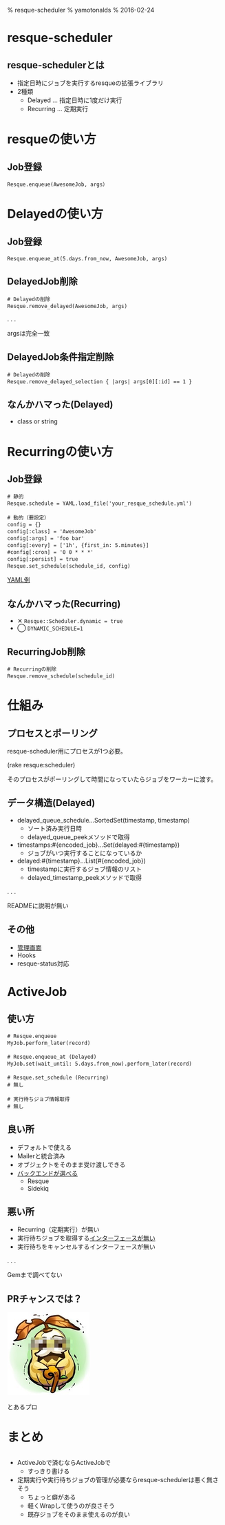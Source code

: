% resque-scheduler
% yamotonalds
% 2016-02-24

# resque-scheduler

## resque-schedulerとは

* 指定日時にジョブを実行するresqueの拡張ライブラリ
* 2種類
    * Delayed … 指定日時に1度だけ実行
    * Recurring … 定期実行

# resqueの使い方

## Job登録

```
Resque.enqueue(AwesomeJob, args）
```

# Delayedの使い方

## Job登録

```
Resque.enqueue_at(5.days.from_now, AwesomeJob, args)
```

## DelayedJob削除

```
# Delayedの削除
Resque.remove_delayed(AwesomeJob, args)
```

. . .

argsは完全一致

## DelayedJob条件指定削除

```
# Delayedの削除
Resque.remove_delayed_selection { |args| args[0][:id] == 1 }
```

## なんかハマった(Delayed)

- class or string

# Recurringの使い方

## Job登録

```
# 静的
Resque.schedule = YAML.load_file('your_resque_schedule.yml')

# 動的（要設定）
config = {}
config[:class] = 'AwesomeJob'
config[:args] = 'foo bar'
config[:every] = ['1h', {first_in: 5.minutes}]
#config[:cron] = '0 0 * * *'
config[:persist] = true
Resque.set_schedule(schedule_id, config)
```

[YAML例](https://github.com/resque/resque-scheduler#static-schedules)

## なんかハマった(Recurring)

- ✕ `Resque::Scheduler.dynamic = true`
- ◯ `DYNAMIC_SCHEDULE=1`

## RecurringJob削除

```
# Recurringの削除
Resque.remove_schedule(schedule_id)
```

# 仕組み

## プロセスとポーリング

resque-scheduler用にプロセスが1つ必要。

(rake resque:scheduler)

そのプロセスがポーリングして時間になっていたらジョブをワーカーに渡す。

## データ構造(Delayed)

- delayed_queue_schedule…SortedSet(timestamp, timestamp)
    - ソート済み実行日時
    - delayed_queue_peekメソッドで取得
- timestamps:#{encoded_job}…Set(delayed:#{timestamp})
    - ジョブがいつ実行することになっているか
- delayed:#{timestamp}…List(#{encoded_job})
    - timestampに実行するジョブ情報のリスト
    - delayed_timestamp_peekメソッドで取得

. . .

READMEに説明が無い

## その他

- [管理画面](https://github.com/resque/resque-scheduler#resque-web-additions)
- Hooks
- resque-status対応

# ActiveJob

## 使い方

```
# Resque.enqueue
MyJob.perform_later(record)

# Resque.enqueue_at (Delayed)
MyJob.set(wait_until: 5.days.from_now).perform_later(record)

# Resque.set_schedule (Recurring)
# 無し

# 実行待ちジョブ情報取得
# 無し
```

## 良い所

- デフォルトで使える
- Mailerと統合済み
- オブジェクトをそのまま受け渡しできる
- [バックエンドが選べる](https://github.com/rails/rails/blob/v4.2.5.1/activejob/lib/active_job/queue_adapters.rb)
    - Resque
    - Sidekiq

## 悪い所

- Recurring（定期実行）が無い
- 実行待ちジョブを取得する[インターフェースが無い](https://github.com/rails/rails/blob/v4.2.5.1/activejob/lib/active_job/queue_adapters/resque_adapter.rb)
- 実行待ちをキャンセルするインターフェースが無い

. . .

Gemまで調べてない

## PRチャンスでは？

![](images/pro.png)

とあるプロ

# まとめ

##

- ActiveJobで済むならActiveJobで
    - すっきり書ける
- 定期実行や実行待ちジョブの管理が必要ならresque-schedulerは悪く無さそう
    - ちょっと癖がある
    - 軽くWrapして使うのが良さそう
    - 既存ジョブをそのまま使えるのが良い
